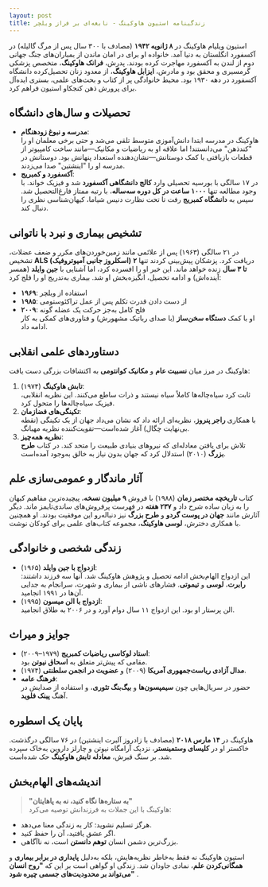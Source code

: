 ```yaml
---
layout: post
title: زندگینامه استیون هاوکینگ - نابغه‌ای بر فراز ویلچر
---
```


استیون ویلیام هاوکینگ در **۸ ژانویه ۱۹۴۲** (مصادف با ۳۰۰ سال پس از مرگ گالیله) در آکسفورد انگلستان به دنیا آمد. خانواده او برای در امان ماندن از بمباران‌های جنگ جهانی دوم از لندن به آکسفورد مهاجرت کرده بودند. پدرش، **فرانک هاوکینگ**، متخصص پزشکی گرمسیری و محقق بود و مادرش، **ایزابل هاوکینگ**، از معدود زنان تحصیل‌کرده دانشگاه آکسفورد در دهه ۱۹۳۰ بود. محیط خانوادگی پر از کتاب و بحث‌های علمی، بستری ایده‌آل برای پرورش ذهن کنجکاو استیون فراهم کرد.  

## تحصیلات و سال‌های دانشگاه  
- **مدرسه و نبوغ زودهنگام**:  
  هاوکینگ در مدرسه ابتدا دانش‌آموزی متوسط تلقی می‌شد و حتی برخی معلمان او را "کندذهن" می‌دانستند! اما علاقه او به ریاضیات و مکانیک—مانند ساخت کامپیوتر از قطعات بازیافتی با کمک دوستانش—نشان‌دهنده استعداد پنهانش بود. دوستانش در مدرسه او را "اینشتین" صدا می‌زدند.  
- **آکسفورد و کمبریج**:  
  در ۱۷ سالگی با بورسیه تحصیلی وارد **کالج دانشگاهی آکسفورد** شد و فیزیک خواند. با وجود مطالعه تنها **۱۰۰۰ ساعت در کل دوره سه‌ساله**، با رتبه ممتاز فارغ‌التحصیل شد. سپس به **دانشگاه کمبریج** رفت تا تحت نظارت دنیس شیاما، کیهان‌شناسی نظری را دنبال کند.  

## تشخیص بیماری و نبرد با ناتوانی  
در ۲۱ سالگی (۱۹۶۳) پس از علائمی مانند زمین‌خوردن‌های مکرر و ضعف عضلات، تشخیص **ALS (اسکلروز جانبی آمیوتروفیک)** دریافت کرد. پزشکان پیش‌بینی کردند تنها **۲ تا ۳ سال** زنده خواهد ماند. این خبر او را افسرده کرد، اما آشنایی با **جین وایلد** (همسر آینده‌اش) و ادامه تحصیل، انگیزه‌بخش او شد. بیماری به‌تدریج او را فلج کرد:  
- **۱۹۶۹**: استفاده از ویلچر  
- **۱۹۸۵**: از دست دادن قدرت تکلم پس از عمل تراکئوستومی  
- **۲۰۰۹**: فلج کامل به‌جز حرکت یک عضله گونه  
او با کمک **دستگاه سخن‌ساز** (با صدای رباتیک مشهورش) و فناوری‌های کمکی به کار ادامه داد.  

## دستاوردهای علمی انقلابی  
هاوکینگ در مرز میان **نسبیت عام** و **مکانیک کوانتومی** به اکتشافات بزرگی دست یافت:  
1. **تابش هاوکینگ** (۱۹۷۴):  
   ثابت کرد سیاه‌چاله‌ها کاملاً سیاه نیستند و ذرات ساطع می‌کنند. این نظریه انقلابی، فیزیک سیاه‌چاله‌ها را متحول کرد.  
2. **تکینگی‌های فضازمان**:  
   با همکاری **راجر پنروز**، نظریه‌ای ارائه داد که نشان می‌داد جهان از یک تکینگی (نقطه بی‌نهایت چگال) آغاز شده‌است—تقویت‌کننده نظریه مهبانگ.  
3. **نظریه همه‌چیز**:  
   تلاش برای یافتن معادله‌ای که نیروهای بنیادی طبیعت را متحد کند. در کتاب **طرح بزرگ** (۲۰۱۰) استدلال کرد که جهان بدون نیاز به خالق به‌وجود آمده‌است.  

## آثار ماندگار و عمومی‌سازی علم  
کتاب **تاریخچه مختصر زمان** (۱۹۸۸) با فروش **۹ میلیون نسخه**، پیچیده‌ترین مفاهیم کیهان را به زبان ساده شرح داد و **۲۳۷ هفته** در فهرست پرفروش‌های ساندی‌تایمز ماند. دیگر آثارش مانند **جهان در پوست گردو** و **طرح بزرگ** نیز دنباله‌رو این موفقیت بودند. او همچنین با همکاری دخترش، **لوسی هاوکینگ**، مجموعه کتاب‌های علمی برای کودکان نوشت.  

## زندگی شخصی و خانوادگی  
- **ازدواج با جین وایلد** (۱۹۶۵):  
  این ازدواج الهام‌بخش ادامه تحصیل و پژوهش هاوکینگ شد. آنها سه فرزند داشتند: **رابرت**، **لوسی** و **تیموتی**. فشارهای ناشی از بیماری و شهرت، سرانجام به جدایی آن‌ها در ۱۹۹۱ انجامید.  
- **ازدواج با الن میسون** (۱۹۹۵):  
  الن پرستار او بود. این ازدواج ۱۱ سال دوام آورد و در ۲۰۰۶ به طلاق انجامید.  

## جوایز و میراث  
- **استاد لوکاسی ریاضیات کمبریج** (۱۹۷۹–۲۰۰۹):  
  مقامی که پیش‌تر متعلق به **اسحاق نیوتن** بود.  
- **مدال آزادی ریاست‌جمهوری آمریکا** (۲۰۰۹) و **عضویت در انجمن سلطنتی** (۱۹۷۴).  
- **فرهنگ عامه**:  
  حضور در سریال‌هایی چون **سیمپسون‌ها** و **بیگ‌بنگ تئوری**، و استفاده از صدایش در آهنگ **پینک فلوید**.  

## پایان یک اسطوره  
هاوکینگ در **۱۴ مارس ۲۰۱۸** (مصادف با زادروز آلبرت اینشتین) در ۷۶ سالگی درگذشت. خاکستر او در **کلیسای وستمینستر**، نزدیک آرامگاه نیوتن و چارلز داروین به‌خاک سپرده شد. بر سنگ قبرش، **معادله تابش هاوکینگ** حک شده‌است.

## اندیشه‌های الهام‌بخش  
> **"به ستاره‌ها نگاه کنید، نه به پاهایتان"**  
هاوکینگ با این جملات به فرزندانش توصیه می‌کرد:  
- هرگز تسلیم نشوید: کار به زندگی معنا می‌دهد.  
- اگر عشق یافتید، آن را حفظ کنید.  
- بزرگ‌ترین دشمن انسان **توهم دانستن** است، نه ناآگاهی.  

استیون هاوکینگ نه فقط به‌خاطر نظریه‌هایش، بلکه به‌دلیل **پایداری در برابر بیماری** و **همگانی‌کردن علم**، نمادی جاودان شد. زندگی او گواهی است بر این که **"روح انسان می‌تواند بر محدودیت‌های جسمی چیره شود"** .
